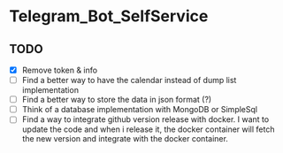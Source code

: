 # Telegram_Bot_SelfService

## TODO

- [X] Remove token & info
- [ ] Find a better way to have the calendar instead of dump list implementation
- [ ] Find a better way to store the data in json format (?)
- [ ] Think of a database implementation with MongoDB or SimpleSql
- [ ] Find a way to integrate github version release with docker.
      I want to update the code and when i release it, the docker container will fetch the new version and integrate with the docker container.
